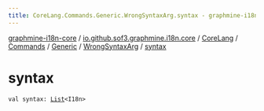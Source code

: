 ```yaml
---
title: CoreLang.Commands.Generic.WrongSyntaxArg.syntax - graphmine-i18n-core
---
```


[graphmine-i18n-core](../../../../../index.html) / [io.github.sof3.graphmine.i18n.core](../../../../index.html) / [CoreLang](../../../index.html) / [Commands](../../index.html) / [Generic](../index.html) / [WrongSyntaxArg](index.html) / [syntax](./syntax.html)

# syntax

`val syntax: `[`List`](https://kotlinlang.org/api/latest/jvm/stdlib/kotlin.collections/-list/index.html)`<I18n>`